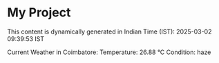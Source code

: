 # My Project

This content is dynamically generated in Indian Time (IST): 2025-03-02 09:39:53 IST


Current Weather in Coimbatore:
Temperature: 26.88 °C
Condition: haze
